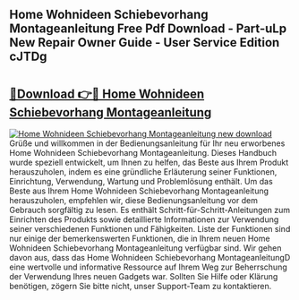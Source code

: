## Home Wohnideen Schiebevorhang Montageanleitung Free Pdf Download - Part-uLp New Repair Owner Guide - User Service Edition cJTDg

# <h2><a href="http://df8y9w.blite.top/?on=Home+Wohnideen+Schiebevorhang+Montageanleitung">🔗Download 👉🔴 Home Wohnideen Schiebevorhang Montageanleitung</a></h2>

[![Home Wohnideen Schiebevorhang Montageanleitung new download](https://i.imgur.com/lujVjoI.png)](http://df8y9w.blite.top/?on=Home+Wohnideen+Schiebevorhang+Montageanleitung)
Grüße und willkommen in der Bedienungsanleitung für Ihr neu erworbenes Home Wohnideen Schiebevorhang Montageanleitung. Dieses Handbuch wurde speziell entwickelt, um Ihnen zu helfen, das Beste aus Ihrem Produkt herauszuholen, indem es eine gründliche Erläuterung seiner Funktionen, Einrichtung, Verwendung, Wartung und Problemlösung enthält. Um das Beste aus Ihrem Home Wohnideen Schiebevorhang Montageanleitung herauszuholen, empfehlen wir, diese Bedienungsanleitung vor dem Gebrauch sorgfältig zu lesen. Es enthält Schritt-für-Schritt-Anleitungen zum Einrichten des Produkts sowie detaillierte Informationen zur Verwendung seiner verschiedenen Funktionen und Fähigkeiten. Liste der Funktionen sind nur einige der bemerkenswerten Funktionen, die in Ihrem neuen Home Wohnideen Schiebevorhang Montageanleitung verfügbar sind. Wir gehen davon aus, dass das Home Wohnideen Schiebevorhang MontageanleitungD eine wertvolle und informative Ressource auf Ihrem Weg zur Beherrschung der Verwendung Ihres neuen Gadgets war. Sollten Sie Hilfe oder Klärung benötigen, zögern Sie bitte nicht, unser Support-Team zu kontaktieren.
